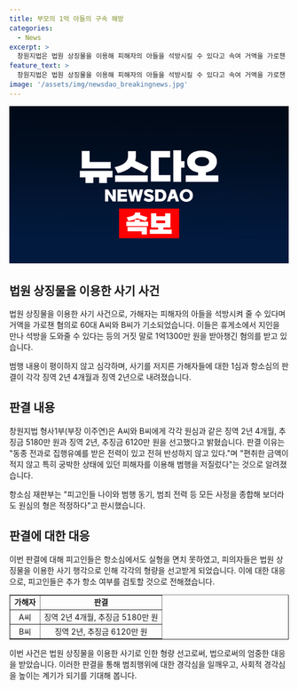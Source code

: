 ```yaml
---
title: 부모의 1억 아들의 구속 해방
categories:
  - News
excerpt: >
  창원지법은 법원 상징물을 이용해 피해자의 아들을 석방시킬 수 있다고 속여 거액을 가로챈 두 사기 일당에 대해 징역 2년 4개월과 징역 2년을 선고했다. 이들은 법조계 인사와 친분이 없고 능력도 없었음에도 불구하고 속여 돈을 빼앗은 것으로 드러났다. 1심 재판부와 항소심 재판부는 적절한 형을 선고했다.
feature_text: >
  창원지법은 법원 상징물을 이용해 피해자의 아들을 석방시킬 수 있다고 속여 거액을 가로챈 두 사기 일당에 대해 징역 2년 4개월과 징역 2년을 선고했다. 이들은 법조계 인사와 친분이 없고 능력도 없었음에도 불구하고 속여 돈을 빼앗은 것으로 드러났다. 1심 재판부와 항소심 재판부는 적절한 형을 선고했다.
image: '/assets/img/newsdao_breakingnews.jpg'
---
```


<p><img src="/assets/img/newsdao_breakingnews.jpg" alt="firstkoreanews 속보" /></p>

<h2 data-ke-size="size26">법원 상징물을 이용한 사기 사건</h2>

<p>법원 상징물을 이용한 사기 사건으로, 가해자는 피해자의 아들을 석방시켜 줄 수 있다며 거액을 가로챈 혐의로 60대 A씨와 B씨가 기소되었습니다. 이들은 휴게소에서 지인을 만나 석방을 도와줄 수 있다는 등의 거짓 말로 1억1300만 원을 받아챙긴 혐의를 받고 있습니다.</p>

<p data-ke-size="size16">범행 내용이 평이하지 않고 심각하며, 사기를 저지른 가해자들에 대한 1심과 항소심의 판결이 각각 징역 2년 4개월과 징역 2년으로 내려졌습니다.</p>

<h2 data-ke-size="size26">판결 내용</h2>

<p>창원지법 형사1부(부장 이주연)은 A씨와 B씨에게 각각 원심과 같은 징역 2년 4개월, 추징금 5180만 원과 징역 2년, 추징금 6120만 원을 선고했다고 밝혔습니다. 판결 이유는 "동종 전과로 집행유예를 받은 전력이 있고 전혀 반성하지 않고 있다."며 "편취한 금액이 적지 않고 특히 궁박한 상태에 있던 피해자를 이용해 범행을 저질렀다"는 것으로 알려졌습니다.</p>

<p data-ke-size="size16">항소심 재판부는 "피고인들 나이와 범행 동기, 범죄 전력 등 모든 사정을 종합해 보더라도 원심의 형은 적정하다"고 판시했습니다.</p>

<h2 data-ke-size="size26">판결에 대한 대응</h2>

<p>이번 판결에 대해 피고인들은 항소심에서도 실형을 면치 못하였고, 피의자들은 법원 상징물을 이용한 사기 행각으로 인해 각각의 형량을 선고받게 되었습니다. 이에 대한 대응으로, 피고인들은 추가 항소 여부를 검토할 것으로 전해졌습니다.</p>

<table style="width: 100%;" border="1">
<tbody>
<tr>
<td style="text-align: center; height: 17px;"><b>가해자</b></td>
<td style="text-align: center; height: 17px;"><b>판결</b></td>
</tr>
<tr>
<td style="text-align: center; height: 17px;">A씨</td>
<td style="text-align: center; height: 17px;">징역 2년 4개월, 추징금 5180만 원</td>
</tr>
<tr>
<td style="text-align: center; height: 17px;">B씨</td>
<td style="text-align: center; height: 17px;">징역 2년, 추징금 6120만 원</td>
</tr>
</tbody>
</table>

<p>이번 사건은 법원 상징물을 이용한 사기로 인한 형량 선고로써, 법으로써의 엄중한 대응을 받았습니다. 이러한 판결을 통해 범죄행위에 대한 경각심을 일깨우고, 사회적 경각심을 높이는 계기가 되기를 기대해 봅니다.</p>

